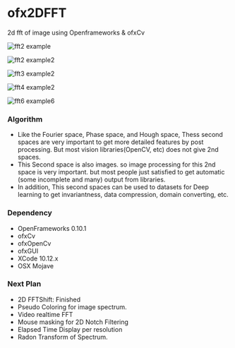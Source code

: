 # ofx2DFFT
2d fft of image using Openframeworks &amp; ofxCv

![fft2 example]( https://github.com/bemoregt/ofx2DFFT/blob/master/fft2.jpg "example")

![fft2 example2]( https://github.com/bemoregt/ofx2DFFT/blob/master/test2.png "example2")

![fft3 example2]( https://github.com/bemoregt/ofx2DFFT/blob/master/test3.png "example3")

![fft4 example2]( https://github.com/bemoregt/ofx2DFFT/blob/master/test4.png "example4")

![fft6 example6]( https://github.com/bemoregt/ofx2DFFT/blob/master/test6.png "example6")

### Algorithm
- Like the Fourier space, Phase space, and Hough space, Thess second spaces are very important to get more detailed features by post processing. But most vision libraries(OpenCV, etc) does not give 2nd spaces.
- This Second space is also images. so image processing for this 2nd space is very important. but most people just satisfied to get automatic (some incomplete and many) output from libraries.
- In addition, This second spaces can be used to datasets for Deep learning to get invariantness, data compression, domain converting, etc.

### Dependency
- OpenFrameworks 0.10.1
- ofxCv
- ofxOpenCv
- ofxGUI
- XCode 10.12.x
- OSX Mojave

### Next Plan
- 2D FFTShift: Finished
- Pseudo Coloring for image spectrum.
- Video realtime FFT
- Mouse masking for 2D Notch Filtering
- Elapsed Time Display per resolution
- Radon Transform of Spectrum.
